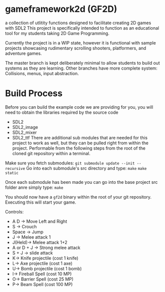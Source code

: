 # gameframework2d (GF2D)
a collection of utlitity functions designed to facilitate creating 2D games with SDL2
This project is specifically intended to function as an educational tool for my students taking 2D Game Programming.

Currently the project is in a WIP state, however it is functional with sample projects showcasing rudimentary scrolling shooters,
platformers, and adventure games.

The master branch is kept deliberately minimal to allow students to build out systems as they are learning.
Other branches have more complete system: Collisions, menus, input abstraction.

# Build Process

Before you can build the example code we are providing for you, you will need to obtain the libraries required
by the source code
 - SDL2
 - SDL2_image
 - SDL2_mixer
 - SDL2_ttf
There are additional sub modules that are needed for this project to work as well, but they can be pulled right from within the project.
Performable from the following steps from the root of the cloned git repository within a terminal. 

Make sure you fetch submodules: `git submodule update --init --recursive`
Go into each submodule's src directory and type:
`make`
`make static`

Once each submodule has been made you can go into the base project src folder anre simply type:
`make`

You should now have a `gf2d` binary within the root of your git repository. Executing this will start your game.



Controls:
 - A D -> Move Left and Right
 - S -> Crouch
 - Space -> Jump
 - J -> Melee attack 1
 - J(Held)-> Melee attack 1+2
 - A or D + J -> Strong melee attack
 - S + J -> slide attack
 - K-> Knife projectile (cost 1 knife)
 - L-> Axe projectile (cost 1 axe)
 - U-> Bomb projectile (cost 1 bomb)
 - I-> Fireball Spell (cost 10 MP)
 - O-> Barrier Spell (cost 25 MP)
 - P-> Beam Spell (cost 100 MP)